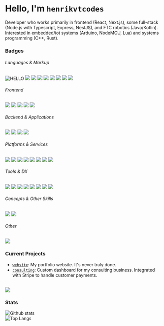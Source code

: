 # Hello, I'm `henrikvtcodes`
Developer who works primarily in frontend (React, Next.js), some full-stack (Node.js with Typescript, Express, NestJS), and FTC robotics (Java/Kotlin). Interested in embedded/iot systems (Arduino, NodeMCU, Lua) and systems programming (C++, Rust).

### Badges
###### Languages & Markup
![HELLO](https://img.shields.io/badge/HTML5-E34F26?style=for-the-badge&logo=html5&logoColor=white)
![](https://img.shields.io/badge/JavaScript-F7DF1E?style=for-the-badge&logo=javascript&logoColor=black)
![](https://img.shields.io/badge/TypeScript-007ACC?style=for-the-badge&logo=typescript&logoColor=white)
![](https://img.shields.io/badge/Node.js-43853D?style=for-the-badge&logo=node.js&logoColor=white)
![](https://img.shields.io/badge/Deno-464647?style=for-the-badge&logo=deno&logoColor=white)
![](https://img.shields.io/badge/Java-ED8B00?style=for-the-badge&logo=java&logoColor=white)
![](https://img.shields.io/badge/Kotlin-0095D5?&style=for-the-badge&logo=kotlin&logoColor=white)
![](https://img.shields.io/badge/Lua-2C2D72?style=for-the-badge&logo=lua&logoColor=white)
![](https://img.shields.io/badge/Markdown-000000?style=for-the-badge&logo=markdown&logoColor=white)
###### Frontend
![](https://img.shields.io/badge/React-20232A?style=for-the-badge&logo=react&logoColor=61DAFB)
![](https://img.shields.io/badge/next.js-000000?style=for-the-badge&logo=nextdotjs&logoColor=white)
![](https://img.shields.io/badge/Tailwind_CSS-38B2AC?style=for-the-badge&logo=tailwind-css&logoColor=white) <!-- ![](https://img.shields.io/badge/Redux-593D88?style=for-the-badge&logo=redux&logoColor=white) -->
![](https://img.shields.io/badge/Chakra--UI-319795?style=for-the-badge&logo=chakra-ui&logoColor=white)
![](https://img.shields.io/badge/GraphQl-E10098?style=for-the-badge&logo=graphql&logoColor=white)

###### Backend & Applications
![](https://img.shields.io/badge/PostgreSQL-316192?style=for-the-badge&logo=postgresql&logoColor=white)
![](https://img.shields.io/badge/Express.js-404D59?style=for-the-badge)
![](https://img.shields.io/badge/nestjs-E0234E?style=for-the-badge&logo=nestjs&logoColor=white)
![](https://img.shields.io/badge/Prisma-3982CE?style=for-the-badge&logo=Prisma&logoColor=white)
###### Platforms & Services
![](https://img.shields.io/badge/Vercel-000000?style=for-the-badge&logo=vercel&logoColor=white)
![](https://img.shields.io/badge/Supabase-181818?style=for-the-badge&logo=supabase&logoColor=white)
![](https://img.shields.io/badge/Stripe-626CD9?style=for-the-badge&logo=Stripe&logoColor=white)
![](https://img.shields.io/badge/Cloudflare-F38020?style=for-the-badge&logo=Cloudflare&logoColor=white)
![](https://img.shields.io/badge/Heroku-430098?style=for-the-badge&logo=heroku&logoColor=white)
![](https://img.shields.io/badge/Digital_Ocean-0080FF?style=for-the-badge&logo=DigitalOcean&logoColor=white)
![](https://img.shields.io/badge/Linode-00A95C?style=for-the-badge&logo=Linode&logoColor=white)
![](https://img.shields.io/badge/Google_Cloud-4285F4?style=for-the-badge&logo=google-cloud&logoColor=white)
###### Tools & DX
![](https://img.shields.io/badge/gradle-02303A?style=for-the-badge&logo=gradle&logoColor=white) 
![](https://img.shields.io/badge/Android_Studio-3DDC84?style=for-the-badge&logo=android-studio&logoColor=white)
![](https://img.shields.io/badge/replit-667881?style=for-the-badge&logo=replit&logoColor=white)
![](https://img.shields.io/badge/Visual_Studio_Code-0078D4?style=for-the-badge&logo=visual%20studio%20code&logoColor=white)
![](https://img.shields.io/badge/Notion-000000?style=for-the-badge&logo=notion&logoColor=white)
![](https://img.shields.io/badge/powershell-5391FE?style=for-the-badge&logo=powershell&logoColor=white)
![](https://img.shields.io/badge/GIT-E44C30?style=for-the-badge&logo=git&logoColor=white)
![](https://img.shields.io/badge/GNU%20Bash-4EAA25?style=for-the-badge&logo=GNU%20Bash&logoColor=white)
###### Concepts & Other Skills
![](https://img.shields.io/badge/JWT-000000?style=for-the-badge&logo=JSON%20web%20tokens&logoColor=white)
![](https://img.shields.io/badge/espressif-E7352C?style=for-the-badge&logo=espressif&logoColor=white)
###### Other
![](https://img.shields.io/badge/Hashnode-2962FF?style=for-the-badge&logo=hashnode&logoColor=white)



### Current Projects
- [`website`](https://github.com/henrikvtcodes/website): My portfolio website. It's never truly done.
- [`consulting`](https://github.com/henrikvtcodes/consulting): Custom dashboard for my consulting business. Integrated with Stripe to handle customer payments.

<br>
  <a href="https://discord.com/users/380134323963297794">
  <img src="https://lanyard-profile-readme.vercel.app/api/380134323963297794?idleMessage=Just%20chillin'%20at%20the%20moment..." align="middle" />
</a>

### Stats
![Github stats](https://github-readme-stats.vercel.app/api?username=henrikvtcodes&theme=prussian&count_private=true&hide_border=true&line_height=25)
<br>
![Top Langs](https://github-readme-stats.vercel.app/api/top-langs/?username=henrikvtcodes&layout=compact&theme=prussian&count_private=true&hide_border=true&line_height=25)
